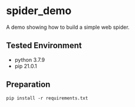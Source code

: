 # spider_demo
A demo showing how to build a simple web spider.

## Tested Environment
+ python 3.7.9
+ pip 21.0.1

## Preparation
```commandline
pip install -r requirements.txt
```
